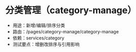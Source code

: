 # 分类管理（category-manage）

- 用途：新增/编辑/排序分类
- 路由：/pages/category-manage/category-manage
- 依赖：services/category
- 测试要点：增删改排序与引用影响